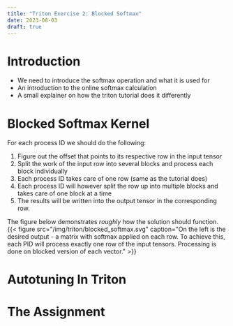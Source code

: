 ```yaml
---
title: "Triton Exercise 2: Blocked Softmax"
date: 2023-08-03
draft: true
---
```



# Introduction
- We need to introduce the softmax operation and what it is used for
- An introduction to the online softmax calculation
- A small explainer on how the triton tutorial does it differently


# Blocked Softmax Kernel

For each process ID we should do the following:
1. Figure out the offset that points to its respective row in the input tensor
2. Split the work of the input row into several blocks and process each block individually
1. Each process ID takes care of one row (same as the tutorial does)
2. Each process ID will however split the row up into multiple blocks and takes care of one block at a time
3. The results will be written into the output tensor in the corresponding row.

The figure below demonstrates *roughly* how the solution should function.
{{< figure src="/img/triton/blocked_softmax.svg" caption="On the left is the desired output - a matrix with softmax applied on each row. To achieve this, each PID will process exactly one row of the input tensors. Processing is done on blocked version of each vector." >}}

# Autotuning In Triton
<!-- 
https://triton-lang.org/main/python-api/generated/triton.autotune.html#triton.autotune

@triton.autotune(configs=[
    triton.Config(meta={'BLOCK_SIZE': 128}, num_warps=4),
    triton.Config(meta={'BLOCK_SIZE': 1024}, num_warps=8),
  ],
  key=['x_size'] # the two above configs will be evaluated anytime
                 # the value of x_size changes
)
@triton.jit
def kernel(x_ptr, x_size, **META):
    BLOCK_SIZE = META['BLOCK_SIZE']
    
 -->

# The Assignment